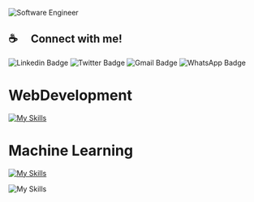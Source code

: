 ![Software Engineer](https://static1.thetravelimages.com/wordpress/wp-content/uploads/2023/04/google-headquarters-mountain-view-california.jpg)










## ☕  Connect with me!

 
 <img src="https://img.shields.io/badge/Linkedin-blue?style=for-the-badge&logo=Linkedin&logoColor=white" alt="Linkedin Badge"/>
 <img src="https://img.shields.io/badge/Twitter-blue?style=for-the-badge&logo=twitter&logoColor=white" alt="Twitter Badge"/>
 <img src="https://img.shields.io/badge/Gmail-red?style=for-the-badge&logo=Gmail&logoColor=white" alt="Gmail Badge"/>
 <img src="https://img.shields.io/badge/WhatsApp-green?style=for-the-badge&logo=WhatsApp&logoColor=white" alt="WhatsApp Badge"/>

# WebDevelopment
[![My Skills](https://skillicons.dev/icons?i=html,css,js,tailwind,react,nodejs,express,mongodb,firebase)](https://skillicons.dev)


# Machine Learning
[![My Skills](https://skillicons.dev/icons?i=python,r,git,sqlite,sklearn,pytorch,tensorflow,flask,django)](https://skillicons.dev)



![My Skills](https://go-skill-icons.vercel.app/api/icons?i=numpy,pandas,matplotlib,seaborn,matlab,excel)












